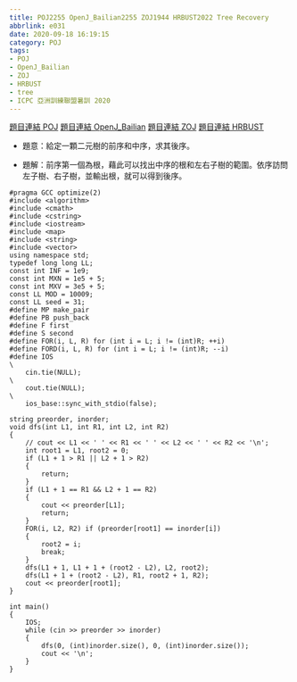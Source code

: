 ```yaml
---
title: POJ2255 OpenJ_Bailian2255 ZOJ1944 HRBUST2022 Tree Recovery
abbrlink: e031
date: 2020-09-18 16:19:15
category: POJ
tags:
- POJ
- OpenJ_Bailian
- ZOJ
- HRBUST
- tree
- ICPC 亞洲訓練聯盟暑訓 2020
---
```

[題目連結 POJ](http://poj.org/problem?id=2255)
[題目連結 OpenJ_Bailian](http://bailian.openjudge.cn/practice/2255?lang=en_US)
[題目連結 ZOJ](https://zoj.pintia.cn/problem-sets/91827364500/problems/91827365443)
[題目連結 HRBUST](http://acm.hrbust.edu.cn/index.php?m=ProblemSet&a=showProblem&problem_id=2022)
* 題意：給定一顆二元樹的前序和中序，求其後序。
<!-- more -->
* 題解：前序第一個為根，藉此可以找出中序的根和左右子樹的範圍。依序訪問左子樹、右子樹，並輸出根，就可以得到後序。
```cpp=
#pragma GCC optimize(2)
#include <algorithm>
#include <cmath>
#include <cstring>
#include <iostream>
#include <map>
#include <string>
#include <vector>
using namespace std;
typedef long long LL;
const int INF = 1e9;
const int MXN = 1e5 + 5;
const int MXV = 3e5 + 5;
const LL MOD = 10009;
const LL seed = 31;
#define MP make_pair
#define PB push_back
#define F first
#define S second
#define FOR(i, L, R) for (int i = L; i != (int)R; ++i)
#define FORD(i, L, R) for (int i = L; i != (int)R; --i)
#define IOS                                                                    \
    cin.tie(NULL);                                                             \
    cout.tie(NULL);                                                            \
    ios_base::sync_with_stdio(false);

string preorder, inorder;
void dfs(int L1, int R1, int L2, int R2)
{
    // cout << L1 << ' ' << R1 << ' ' << L2 << ' ' << R2 << '\n';
    int root1 = L1, root2 = 0;
    if (L1 + 1 > R1 || L2 + 1 > R2)
    {
        return;
    }
    if (L1 + 1 == R1 && L2 + 1 == R2)
    {
        cout << preorder[L1];
        return;
    }
    FOR(i, L2, R2) if (preorder[root1] == inorder[i])
    {
        root2 = i;
        break;
    }
    dfs(L1 + 1, L1 + 1 + (root2 - L2), L2, root2);
    dfs(L1 + 1 + (root2 - L2), R1, root2 + 1, R2);
    cout << preorder[root1];
}

int main()
{
    IOS;
    while (cin >> preorder >> inorder)
    {
        dfs(0, (int)inorder.size(), 0, (int)inorder.size());
        cout << '\n';
    }
}
```